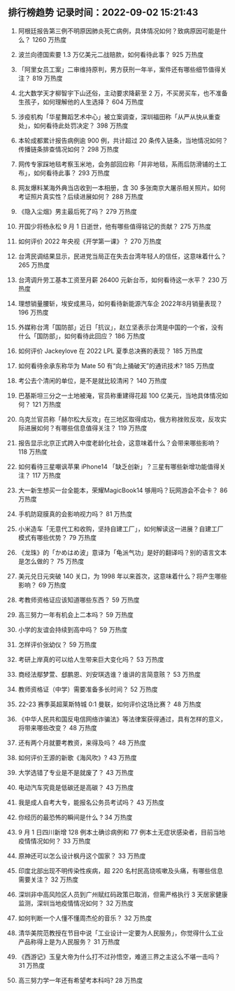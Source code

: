 
## 排行榜趋势 记录时间：2022-09-02 15:21:43
  
  1. 阿根廷报告第三例不明原因肺炎死亡病例，具体情况如何？致病原因可能是什么？ 1260 万热度
    
  2. 波兰向德国索要 1.3 万亿美元二战赔款，如何看待此事？ 925 万热度
    
  3. 「阿里女员工案」二审维持原判，男方获刑一年半，案件还有哪些细节值得关注？ 819 万热度
    
  4. 北大数学天才柳智宇下山还俗，主动要求降薪至 2 万，不买房买车，也不准备生孩子，如何理解他的人生选择？ 604 万热度
    
  5. 涉疫机构「华星舞蹈艺术中心」被立案调查，深圳福田称「从严从快从重查处」，如何看待此处罚决定？ 398 万热度
    
  6. 本轮成都累计报告病例逾 900 例，共计超过 20 条传入链条，当地情况如何？传播链条排查情况如何？ 298 万热度
    
  7. 网传专家踩地毯考察玉米地，会务部回应称「并非地毯，系雨后防滑铺的土工布」，如何看待此事？ 293 万热度
    
  8. 网友爆料某海外典当店收到一本相册，含 30 多张南京大屠杀相关照片。如何考证照片真实性？后续进展如何？ 288 万热度
    
  9. 《隐入尘烟》男主最后死了吗？ 279 万热度
    
  10. 开国少将杨永松 9 月 1 日逝世，他有哪些值得铭记的贡献？ 275 万热度
    
  11. 如何评价 2022 年央视《开学第一课》？ 270 万热度
    
  12. 台湾民调结果显示，民进党当局正在失去台湾年轻人的信任，这意味着什么？ 265 万热度
    
  13. 台湾调升劳工基本工资至月薪 26400 元新台币，如何看待这一水平？ 230 万热度
    
  14. 理想销量腰斩，埃安成黑马，如何看待新能源汽车企 2022年8月销量表现？ 196 万热度
    
  15. 外媒称台湾「国防部」近日「抗议」，赵立坚表示台湾是中国的一个省，没有什么「国防部」，如何看待此回应？ 186 万热度
    
  16. 如何评价 Jackeylove 在 2022 LPL 夏季总决赛的表现？ 185 万热度
    
  17. 如何看待余承东称华为 Mate 50 有“向上捅破天”的通讯技术? 185 万热度
    
  18. 考公去个清闲的单位，是不是就比较清闲？ 140 万热度
    
  19. 巴基斯坦三分之一土地被淹，官员称重建得花超 100 亿美元，当地具体情况如何？ 121 万热度
    
  20. 乌克兰官员称「赫尔松大反攻」在三地区取得成功，俄方称挫败反攻，反攻实际进展如何？有哪些信息值得关注？ 119 万热度
    
  21. 报告显示北京正式跨入中度老龄化社会，这意味着什么？会带来哪些影响？ 118 万热度
    
  22. 如何看待三星嘲讽苹果 iPhone14 「缺乏创新」？三星有哪些新增功能值得关注？ 117 万热度
    
  23. 大一新生想买一台全能本，荣耀MagicBook14 够用吗？玩网游会不会卡？ 86 万热度
    
  24. 手机防窥膜真的会影响视力吗？ 81 万热度
    
  25. 小米造车「无意代工和收购，坚持自建工厂」，如何解读这一进展？自建工厂模式有哪些优势？ 79 万热度
    
  26. 《龙珠》的「かめはめ波」意译为「龟派气功」是好的翻译吗？别的语言文本是怎么做的？ 75 万热度
    
  27. 美元兑日元突破 140 关口，为 1998 年以来首次，这意味着什么？将产生哪些影响？ 69 万热度
    
  28. 考教师资格证应该知道哪些东西？ 59 万热度
    
  29. 高三努力一年有机会上二本吗？ 59 万热度
    
  30. 小学的友谊会持续到高中吗？ 59 万热度
    
  31. 怎样评价张幼仪？ 59 万热度
    
  32. 考研上岸真的可以给人生带来巨大变化吗？ 53 万热度
    
  33. 商经法鄢梦萱、郄鹏恩、刘安琪选谁？谁讲的言简意赅？ 53 万热度
    
  34. 教师资格证（中学）需要准备多长时间？ 52 万热度
    
  35. 22-23 赛季英超莱斯特城 0:1 曼联，如何评价这场比赛？ 48 万热度
    
  36. 《中华人民共和国反电信网络诈骗法》等法律案获得通过，具有怎样的意义，将带来哪些改变？ 48 万热度
    
  37. 还有两个月就要考教资，来得及吗？ 48 万热度
    
  38. 如何评价王源的新歌《海风吹》? 43 万热度
    
  39. 大学选错了专业是不是就废了？ 43 万热度
    
  40. 电动汽车究竟是低碳还是高碳？ 43 万热度
    
  41. 我是成人自考大专，能报名公务员考试吗？ 43 万热度
    
  42. 你经历的最恐怖的瞬间是什么 ? 34 万热度
    
  43. 9 月 1 日四川新增 128 例本土确诊病例和 77 例本土无症状感染者，目前当地疫情情况如何？ 33 万热度
    
  44. 原神还可以怎么设计枫丹这个国家？ 33 万热度
    
  45. 印度北部出现不明传染性疾病，超 220 名村民高烧咳嗽及头痛，有哪些信息需要关注？ 32 万热度
    
  46. 深圳非中高风险区人员到广州赋红码政策已取消，但需严格执行 3 天居家健康监测，深圳当地疫情情况如何？ 32 万热度
    
  47. 如何判断一个人懂不懂周杰伦的音乐？ 32 万热度
    
  48. 清华美院范教授在节目中说「工业设计一定要为人民服务」，你觉得什么工业产品称得上是为人民服务？ 31 万热度
    
  49. 《西游记》玉皇大帝为什么打不过孙悟空，难道三界之主这么不堪一击吗？ 31 万热度
    
  50. 高三努力学一年还有希望考本科吗? 28 万热度
    